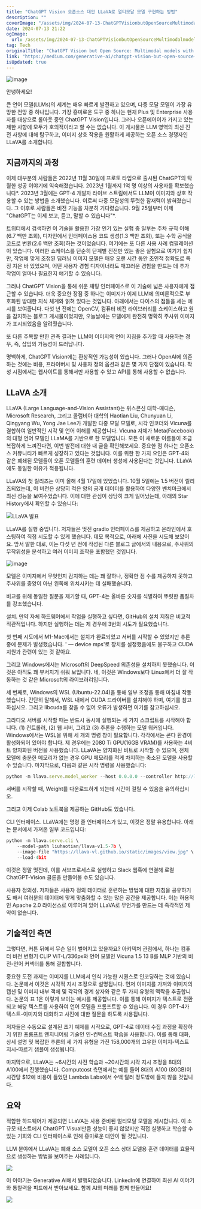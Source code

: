 ```yaml
---
title: "ChatGPT Vision 오픈소스 대안 LLaVA로 멀티모달 모델 구현하는 방법"
description: ""
coverImage: "/assets/img/2024-07-13-ChatGPTVisionbutOpenSourceMultimodalmodelswithLLaVA_0.png"
date: 2024-07-13 21:22
ogImage: 
  url: /assets/img/2024-07-13-ChatGPTVisionbutOpenSourceMultimodalmodelswithLLaVA_0.png
tag: Tech
originalTitle: "ChatGPT Vision but Open Source: Multimodal models with LLaVA"
link: "https://medium.com/generative-ai/chatgpt-vision-but-open-source-multimodal-models-with-llava-70f7e584fe7a"
isUpdated: true
---
```





![image](/assets/img/2024-07-13-ChatGPTVisionbutOpenSourceMultimodalmodelswithLLaVA_0.png)

안녕하세요!

큰 언어 모델(LLMs)의 세계는 매우 빠르게 발전하고 있으며, 다중 모달 모델이 가장 유망한 전망 중 하나입니다. 가장 흥미로운 도구 중 하나는 현재 Plus 및 Enterprise 사용자를 대상으로 롤아웃 중인 ChatGPT Vision입니다. 그러나 오픈에어이가 가지고 있는 제한 사항에 모두가 호의적이라고 할 수는 없습니다. 이 게시물은 LLM 영역의 최신 진전 사항에 대해 탐구하고, 이미지 상호 작용을 원활하게 제공하는 오픈 소스 경쟁자인 LLaVA를 소개합니다.

## 지금까지의 과정

이제 대부분의 사람들은 2022년 11월 30일에 프로토 타입으로 출시된 ChatGPT의 탁월한 성공 이야기에 익숙해졌습니다. 2023년 1월까지 1억 명 이상의 사용자를 확보했습니다*. 2023년 3월에는 GPT-4 개발자 라이브 스트림에서도 LLM이 이미지와 상호 작용할 수 있는 방법을 소개했습니다. 이로써 다중 모달성의 뚜렷한 잠재력이 밝혀졌습니다. 그 이후로 사람들은 비전 기능을 차분히 기다렸습니다. 9월 25일부터 이제 "ChatGPT는 이제 보고, 듣고, 말할 수 있습니다"*.

<div class="content-ad"></div>

트위터에서 검색하면 이 기술을 활용한 가장 인기 있는 실험 중 일부는 주차 규칙 이해(6.7 백만 조회), 디자인에서 인터페이스용 코드 생성(1.3 백만 조회), 또는 수학 공식을 코드로 변환(2.6 백만 조회)하는 것이었습니다. 여기에는 또 다른 사용 사례 컴필레이션이 있습니다. 이러한 쇼케이스를 단순히 단계별 진전만 있는 좋은 실험으로 여기기 쉽지만, 작업에 맞게 조정된 딥러닝 이미지 모델은 매우 오랜 시간 동안 초인적 정확도로 특징 지은 바 있었으며, 어떤 사용자 경험 디자이너라도 매끄러운 경험을 만드는 데 추가 작업이 얼마나 필요한지 얘기할 수 있습니다.

그러나 ChatGPT Vision을 통해 쉬운 채팅 인터페이스로 이 기술에 넓은 사용자에게 접근할 수 있습니다. 더욱 중요한 장점 중 하나는 이미지가 이제 LLM에 의미론적으로 부호화된 방대한 지식 체계와 얽혀 있다는 것입니다. 아래에서는 다이스의 점들을 세는 예시를 보여줍니다. 다섯 년 전에는 OpenCV, 컴퓨터 비전 라이브러리를 쇼케이스하고 원을 감지하는 블로그 게시물이었지만, 오늘날에는 모델에게 완전히 명확히 주사위 이미지가 표시되었음을 알려줬습니다.

또 다른 주목할 만한 관측 결과는 LLM이 이미지의 언어 지침을 추가할 때 사용하는 경우, 즉, 삽입의 가능성이 드러납니다.

명백하게, ChatGPT Vision에는 환상적인 가능성이 있습니다. 그러나 OpenAI에 의존하는 것에는 비용, 프라이버시 및 사용자 정의 옵션과 같은 몇 가지 단점이 있습니다. 작성 시점에서는 웹사이트를 통해서만 사용할 수 있고 API를 통해 사용할 수 없습니다.

<div class="content-ad"></div>

## LLaVA 소개

LLaVA (Large Language-and-Vision Assistant)는 위스콘신 대학-매디슨, Microsoft Research, 그리고 콜럼비아 대학의 Haotian Liu, Chunyuan Li, Qingyang Wu, Yong Jae Lee가 개발한 다중 모달 모델로, 시각 인코더와 Vicuna를 결합하여 일반적인 시각 및 언어 이해를 제공합니다. Vicuna 자체가 Meta(Facebook)의 대형 언어 모델인 LLaMA를 기반으로 한 모델입니다. 모든 이 새로운 이름들이 조금 복잡하게 느껴진다면, 이번 발전에 대한 내 글을 확인해보세요. 중요한 점 하나는 오픈소스 커뮤니티가 빠르게 성장하고 있다는 것입니다. 이를 위한 한 가지 요인은 GPT-4와 같은 폐쇄된 모델들이 오픈 모델들의 훈련 데이터 생성에 사용된다는 것입니다. LLaVA에도 동일한 이유가 적용됩니다.

LLaVA의 첫 릴리즈는 이미 올해 4월 17일에 있었습니다. 10월 5일에는 1.5 버전이 릴리즈되었는데, 이 버전은 상당히 적은 양의 공개 데이터를 활용하여 다양한 벤치마크에서 최신 성능을 보여주었습니다. 이에 대한 관심이 상당히 크게 일어났는데, 아래의 Star History에서 확인할 수 있습니다:

![LLaVA 발표](/assets/img/2024-07-13-ChatGPTVisionbutOpenSourceMultimodalmodelswithLLaVA_1.png)

<div class="content-ad"></div>

LLaVA를 실행 중입니다. 저자들은 멋진 gradio 인터페이스를 제공하고 온라인에서 호스팅하여 직접 시도할 수 있게 했습니다. 데모 목적으로, 아래에 사진을 시도해 보았어요. 앞서 말한 대로, 이는 다섯 년 전에 작성된 다른 블로그 글에서의 내용으로, 주사위의 무작위성을 분석하고 여러 이미지 조작을 포함했던 것입니다.

![image](/assets/img/2024-07-13-ChatGPTVisionbutOpenSourceMultimodalmodelswithLLaVA_2.png)

모델은 이미지에서 무엇인지 감지하는 데는 꽤 잘하나, 정확한 점 수를 제공하지 못하고 주사위를 중앙이 아닌 왼쪽에 위치시키는 데 실패했습니다.

비교를 위해 동일한 질문을 제기할 때, GPT-4는 올바른 숫자를 식별하여 뚜렷한 품질차를 강조했습니다.

<div class="content-ad"></div>

설치. 만약 자체 하드웨어에서 작업을 실행하고 싶다면, GitHub의 설치 지침은 비교적 직관적입니다. 하지만 실행하는 데는 제 경우에 3번의 시도가 필요했습니다.

첫 번째 시도에서 M1-Mac에서는 설치가 완료되었고 서버를 시작할 수 있었지만 추론 중에 문제가 발생했습니다. ' — device mps'로 장치를 설정했음에도 불구하고 CUDA 지원과 관련이 있는 것 같아요.

그리고 Windows에서는 Microsoft의 DeepSpeed 의존성을 설치하지 못했습니다. 이것은 아직도 꽤 부서지기 쉬워 보입니다. 네, 이것은 Windows보다 Linux에서 더 잘 작동하는 것 같은 Microsoft의 라이브러리입니다.

세 번째로, Windows의 WSL (Ubuntu-22.04)을 통해 일부 조정을 통해 마침내 작동했습니다. 간단히 말해서, WSL 내에서 CUDA 드라이버를 설치해야 하며, 여기를 참고하십시오. 그리고 libcuda를 찾을 수 없어 오류가 발생하면 여기를 참고하십시오.

<div class="content-ad"></div>

그라디오 서버를 시작할 때는 반드시 동시에 실행되는 세 가지 스크립트를 시작해야 합니다. (1) 컨트롤러, (2) 웹 서버, 그리고 (3) 추론을 수행하는 모델 워커입니다. Windows에서는 WSL을 위해 세 개의 명령 창이 필요합니다. 각각에서는 콘다 환경이 활성화되어 있어야 합니다. 제 경우에는 2080 Ti GPU(16GB VRAM)를 사용하는 4비트 양자화된 버전을 사용했습니다. LLaVA는 양자화된 비트로 시작할 수 있으며, 전체 모델에 충분한 메모리가 없는 경우 GPU 메모리를 적게 차지하는 축소된 모델을 사용할 수 있습니다. 마지막으로, 다음과 같은 시작 명령을 사용했습니다:

```js
python -m llava.serve.model_worker --host 0.0.0.0 --controller http://localhost:10000 --port 40000 --worker http://localhost:40000 --model-path liuhaotian/llava-v1.5-13b --load-4bit
```

서버를 시작할 때, Weight를 다운로드하게 되는데 시간이 걸릴 수 있음을 유의하십시오.

그리고 이제 Colab 노트북을 제공하는 GitHub도 있습니다.

<div class="content-ad"></div>

CLI 인터페이스. LLaVA에는 명령 줄 인터페이스가 있고, 이것은 정말 유용합니다. 아래는 문서에서 가져온 일부 코드입니다:

```js
python -m llava.serve.cli \
    --model-path liuhaotian/llava-v1.5-7b \
    --image-file "https://llava-vl.github.io/static/images/view.jpg" \
    --load-4bit
```

이것은 정말 멋진데, 이를 서브프로세스로 실행하고 Slack 웹훅에 연결해 로컬 ChatGPT-Vision 클론을 만들어볼 수도 있습니다.

사용자 정의성. 저자들은 사용자 정의 데이터로 훈련하는 방법에 대한 지침을 공유하기도 해서 여러분의 데이터에 맞게 맞춤화할 수 있는 많은 공간을 제공합니다. 이는 허용적인 Apache 2.0 라이선스로 이루어져 있어 LLaVA로 무언가를 만드는 데 즉각적인 제약이 없습니다.

<div class="content-ad"></div>

## 기술적인 측면

그렇다면, 커튼 뒤에서 무슨 일이 벌어지고 있을까요? 아키텍처 관점에서, 하나는 컴퓨터 비전 변형기 CLIP ViT-L/336px와 언어 모델인 Vicuna 1.5 13 B를 MLP 기반의 비전-언어 커넥터를 통해 결합합니다.

중요한 도전 과제는 이미지를 LLM에서 인식 가능한 시퀀스로 인코딩하는 것에 있습니다. 논문에서 이것은 시각적 지시 조정으로 설명됩니다. 먼저 이미지를 가져와 이미지의 캡션 및 이미지 내부 객체 및 각각의 경계 상자와 같은 두 가지 유형의 맥락을 추출합니다. 논문의 표 1은 이렇게 보이는 예시를 제공합니다. 이를 통해 이미지가 텍스트로 전환되고 해당 텍스트를 사용하여 언어 모델을 프롬프트할 수 있습니다. 이 경우 GPT-4가 텍스트-이미지와 대화하고 사진에 대한 질문을 하도록 사용됩니다.

저자들은 수동으로 설계된 초기 예제를 시작으로, GPT-4로 데이터 수집 과정을 확장하기 위한 프롬프트 엔지니어링 기술인 인-컨텍스트 학습을 사용합니다. 이를 통해 대화, 상세 설명 및 복잡한 추론의 세 가지 유형을 가진 158,000개의 고유한 이미지-텍스트 지시-따르기 샘플이 생성됩니다.

<div class="content-ad"></div>

마지막으로, LLaVA는 ~6시간의 사전 학습과 ~20시간의 시각 지시 조정을 8대의 A100에서 진행했습니다. Computcost 측면에서는 예를 들어 8대의 A100 (80GB)이 시간당 $12에 비용이 들었던 Lambda Labs에서 수백 달러 정도밖에 들지 않을 것입니다.

## 요약

적합한 하드웨어가 제공되면 LLaVA는 사용 준비된 멀티모달 모델을 제시합니다. 이 소규모 테스트에서 ChatGPT Visual만큼 성능이 좋지 않았지만 직접 실행하고 학습할 수 있는 기회와 CLI 인터페이스로 인해 흥미로운 대안이 될 것입니다.

LLM 분야에서 LLaVA는 폐쇄 소스 모델이 오픈 소스 상대 모델용 훈련 데이터를 효율적으로 생성하는 방법을 보여주는 사례입니다.

<div class="content-ad"></div>

<img src="/assets/img/2024-07-13-ChatGPTVisionbutOpenSourceMultimodalmodelswithLLaVA_3.png" />

이 이야기는 Generative AI에서 발행되었습니다. LinkedIn에 연결하여 최신 AI 이야기와 통찰력을 피드에서 받아보세요. 함께 AI의 미래를 함께 만들어요!

<img src="/assets/img/2024-07-13-ChatGPTVisionbutOpenSourceMultimodalmodelswithLLaVA_4.png" />
